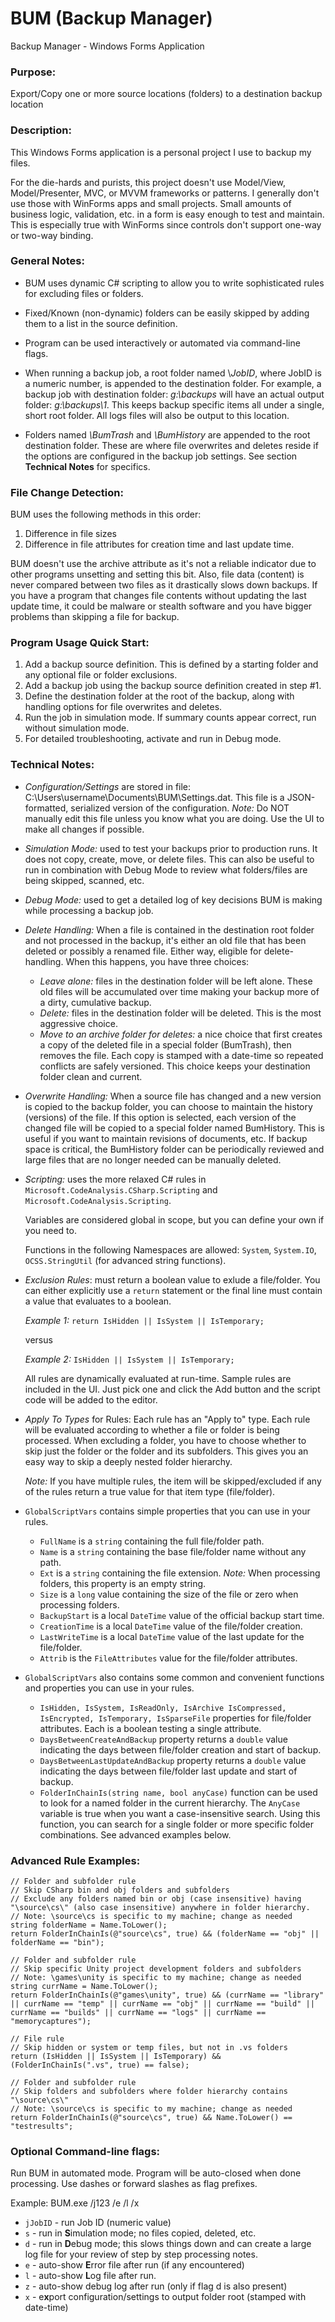 ﻿# BUM (Backup Manager)
Backup Manager - Windows Forms Application

### Purpose:
Export/Copy one or more source locations (folders) to a destination backup location

### Description:
This Windows Forms application is a personal project I use to backup my files. 

For the die-hards and purists, this project doesn't use Model/View, Model/Presenter, MVC, or MVVM frameworks or patterns.
I generally don't use those with WinForms apps and small projects. 
Small amounts of business logic, validation, etc. in a form is easy enough to test and maintain.
This is especially true with WinForms since controls don't support one-way or two-way binding.

### General Notes:
- BUM uses dynamic C# scripting to allow you to write sophisticated rules for excluding files or folders.

- Fixed/Known (non-dynamic) folders can be easily skipped by adding them to a list in the source definition.

- Program can be used interactively or automated via command-line flags.

- When running a backup job, a root folder named \\*JobID*, where JobID is a numeric number, is appended to the destination folder.
For example, a backup job with destination folder: *g:\backups* will have an actual output folder: *g:\backups\1*.
This keeps backup specific items all under a single, short root folder. All logs files will also be output to this location.

- Folders named *\BumTrash* and *\BumHistory* are appended to the root destination folder. 
These are where file overwrites and deletes reside if the options are configured in the backup job settings.
See section **Technical Notes** for specifics.

### File Change Detection:
BUM uses the following methods in this order:

1) Difference in file sizes
2) Difference in file attributes for creation time and last update time.

BUM doesn't use the archive attribute as it's not a reliable indicator due to other programs unsetting and setting this bit.
Also, file data (content) is never compared between two files as it drastically slows down backups.
If you have a program that changes file contents without updating the last update time,
it could be malware or stealth software and you have bigger problems than skipping a file for backup.


### Program Usage Quick Start:
1) Add a backup source definition. This is defined by a starting folder and any optional file or folder exclusions.
2) Add a backup job using the backup source definition created in step #1.
3) Define the destination folder at the root of the backup, along with handling options for file overwrites and deletes.
4) Run the job in simulation mode. If summary counts appear correct, run without simulation mode. 
5) For detailed troubleshooting, activate and run in Debug mode.


### Technical Notes:
    
- *Configuration/Settings* are stored in file: C:\Users\username\Documents\BUM\Settings.dat. 
This file is a JSON-formatted, serialized version of the configuration.
*Note:* Do NOT manually edit this file unless you know what you are doing. Use the UI to make all changes if possible.

- *Simulation Mode:* used to test your backups prior to production runs. It does not copy, create, move, or delete files. 
This can also be useful to run in combination with Debug Mode to review what folders/files are being skipped, scanned, etc.

- *Debug Mode:* used to get a detailed log of key decisions BUM is making while processing a backup job.

- *Delete Handling:* When a file is contained in the destination root folder and not processed in the backup, it's either an old file that has been deleted or possibly a renamed file.
Either way, eligible for delete-handling. When this happens, you have three choices:
  - *Leave alone:* files in the destination folder will be left alone. These old files will be accumulated over time making your backup more of a dirty, cumulative backup.
  - *Delete:* files in the destination folder will be deleted. This is the most aggressive choice.
  - *Move to an archive folder for deletes:* a nice choice that first creates a copy of the deleted file in a special folder (BumTrash), then removes the file. Each copy is stamped with a date-time so repeated conflicts are safely versioned. This choice keeps your destination folder clean and current.

- *Overwrite Handling:* When a source file has changed and a new version is copied to the backup folder, you can choose to maintain the history (versions) of the file. 
If this option is selected, each version of the changed file will be copied to a special folder named BumHistory. 
This is useful if you want to maintain revisions of documents, etc. 
If backup space is critical, the BumHistory folder can be periodically reviewed and large files that are no longer needed can be manually deleted.

- *Scripting:* uses the more relaxed C# rules in `Microsoft.CodeAnalysis.CSharp.Scripting` and `Microsoft.CodeAnalysis.Scripting`.
   
   Variables are considered global in scope, but you can define your own if you need to.

   Functions in the following Namespaces are allowed: `System`, `System.IO`, `OCSS.StringUtil` (for advanced string functions).

- *Exclusion Rules*: must return a boolean value to exlude a file/folder. 
You can either explicitly use a `return` statement or the final line must contain a value that evaluates to a boolean.

   *Example 1:* `return IsHidden || IsSystem || IsTemporary;`
   
   versus
   
   *Example 2:* `IsHidden || IsSystem || IsTemporary;`

   All rules are dynamically evaluated at run-time. Sample rules are included in the UI. Just pick one and click the Add button and the script code will be added to the editor.

- *Apply To Types* for Rules: Each rule has an "Apply to" type. Each rule will be evaluated according to whether a file or folder is being processed. 
When excluding a folder, you have to choose whether to skip just the folder or the folder and its subfolders. 
This gives you an easy way to skip a deeply nested folder hierarchy.

   *Note:* If you have multiple rules, the item will be skipped/excluded if any of the rules return a true value for that item type (file/folder).

- `GlobalScriptVars` contains simple properties that you can use in your rules.
    - `FullName` is a `string` containing the full file/folder path.
    - `Name` is a `string` containing the base file/folder name without any path.
    - `Ext` is a `string` containing the file extension. *Note:* When processing folders, this property is an empty string.
    - `Size` is a `long` value containing the size of the file or zero when processing folders.
    - `BackupStart` is a local `DateTime` value of the official backup start time.
    - `CreationTime` is a local `DateTime` value of the file/folder creation.
    - `LastWriteTime` is a local `DateTime` value of the last update for the file/folder.
    - `Attrib` is the `FileAttributes` value for the file/folder attributes.

- `GlobalScriptVars` also contains some common and convenient functions and properties you can use in your rules.
    - `IsHidden, IsSystem, IsReadOnly, IsArchive IsCompressed, IsEncrypted, IsTemporary, IsSparseFile` properties for file/folder attributes. Each is a boolean testing a single attribute.
    - `DaysBetweenCreateAndBackup` property returns a `double` value indicating the days between file/folder creation and start of backup.
    - `DaysBetweenLastUpdateAndBackup` property returns a `double` value indicating the days between file/folder last update and start of backup.
    - `FolderInChainIs(string name, bool anyCase)` function can be used to look for a named folder in the current hierarchy. The `AnyCase` variable is true when you want a case-insensitive search. Using this function, you can search for a single folder or more specific folder combinations. See advanced examples below.
    

### Advanced Rule Examples:
```
// Folder and subfolder rule
// Skip CSharp bin and obj folders and subfolders
// Exclude any folders named bin or obj (case insensitive) having "\source\cs\" (also case insensitive) anywhere in folder hierarchy.
// Note: \source\cs is specific to my machine; change as needed
string folderName = Name.ToLower();
return FolderInChainIs(@"source\cs", true) && (folderName == "obj" || folderName == "bin");
```

```
// Folder and subfolder rule
// Skip specific Unity project development folders and subfolders
// Note: \games\unity is specific to my machine; change as needed
string currName = Name.ToLower();
return FolderInChainIs(@"games\unity", true) && (currName == "library" || currName == "temp" || currName == "obj" || currName == "build" || currName == "builds" || currName == "logs" || currName == "memorycaptures");
```

```
// File rule
// Skip hidden or system or temp files, but not in .vs folders
return (IsHidden || IsSystem || IsTemporary) && (FolderInChainIs(".vs", true) == false);
```

```
// Folder and subfolder rule
// Skip folders and subfolders where folder hierarchy contains "\source\cs\"
// Note: \source\cs is specific to my machine; change as needed
return FolderInChainIs(@"source\cs", true) && Name.ToLower() == "testresults";
```

### Optional Command-line flags: 
Run BUM in automated mode. Program will be auto-closed when done processing.
Use dashes or forward slashes as flag prefixes. 

Example: BUM.exe /j123 /e /l /x

- `jJobID` - run Job ID (numeric value)
- `s` - run in **S**imulation mode; no files copied, deleted, etc.
- `d` - run in **D**ebug mode; this slows things down and can create a large log file for your review of step by step processing notes.
- `e` - auto-show **E**rror file after run (if any encountered)
- `l` - auto-show **L**og file after run.
- `z` - auto-show debug log after run (only if flag d is also present)
- `x` - e**x**port configuration/settings to output folder root (stamped with date-time)
